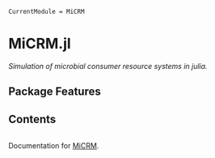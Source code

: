 ```@meta
CurrentModule = MiCRM
```

# MiCRM.jl

*Simulation of microbial consumer resource systems in julia.*

## Package Features


## Contents
```@contents
```

Documentation for [MiCRM](https://github.com/cleggtom/MiCRM.jl).

```@index
```

<!-- ```@autodocs
Modules = [MiCRM]
``` -->
